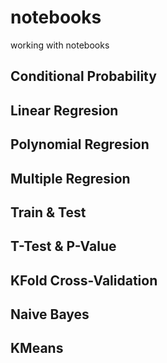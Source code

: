 # notebooks

working with notebooks

## Conditional Probability

## Linear Regresion

## Polynomial Regresion

## Multiple Regresion

## Train & Test

## T-Test & P-Value

## KFold Cross-Validation

## Naive Bayes

## KMeans
